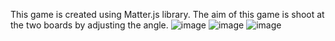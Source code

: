 This game is created using Matter.js library. The aim of this game is shoot at the two boards by adjusting the angle. 
![image](https://user-images.githubusercontent.com/76613993/200093616-5c226041-e3c7-46a7-8a9a-992de5b1f2eb.png)
![image](https://user-images.githubusercontent.com/76613993/200093620-610aba6d-8e25-4b12-813b-220497962b1e.png)
![image](https://user-images.githubusercontent.com/76613993/200093626-ca85a8cb-8e86-4143-88a3-f1a1daf236a7.png)

